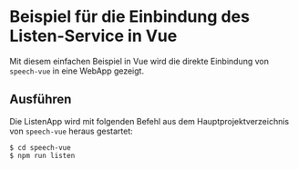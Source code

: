 # Beispiel für die Einbindung des Listen-Service in Vue

Mit diesem einfachen Beispiel in Vue wird die direkte Einbindung von `speech-vue` in eine WebApp gezeigt.


## Ausführen

Die ListenApp wird mit folgenden Befehl aus dem Hauptprojektverzeichnis von `speech-vue` heraus gestartet:

    $ cd speech-vue
    $ npm run listen
